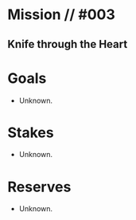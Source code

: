 # Mission // #003
## Knife through the Heart
# Goals
- Unknown.

# Stakes
- Unknown.

# Reserves
- Unknown.
